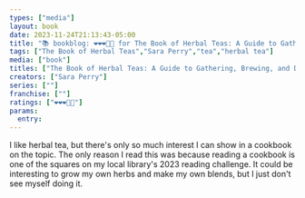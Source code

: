 ```yaml
---
types: ["media"]
layout: book
date: 2023-11-24T21:13:43-05:00
title: "📚 bookblog: ❤️❤️❤️🖤🖤 for The Book of Herbal Teas: A Guide to Gathering, Brewing, and Drinking, by Sara Perry"
tags: ["The Book of Herbal Teas","Sara Perry","tea","herbal tea"]
media: ["book"]
titles: ["The Book of Herbal Teas: A Guide to Gathering, Brewing, and Drinking"]
creators: ["Sara Perry"]
series: [""]
franchise: [""]
ratings: ["❤️❤️❤️🖤🖤"]
params:
  entry:
---
```


I like herbal tea, but there's only so much interest I can show in a cookbook on the topic. The only reason I read this was because reading a cookbook is one of the squares on my local library's 2023 reading challenge. It could be interesting to grow my own herbs and make my own blends, but I just don't see myself doing it.
